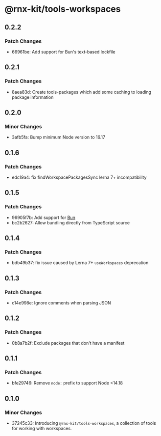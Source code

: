 # @rnx-kit/tools-workspaces

## 0.2.2

### Patch Changes

- 66961be: Add support for Bun's text-based lockfile

## 0.2.1

### Patch Changes

- 8aea83d: Create tools-packages which add some caching to loading package
  information

## 0.2.0

### Minor Changes

- 3afb5fa: Bump minimum Node version to 16.17

## 0.1.6

### Patch Changes

- edc19a4: fix findWorkspacePackagesSync lerna 7+ incompatibility

## 0.1.5

### Patch Changes

- 96905f7b: Add support for [Bun](https://bun.sh/)
- bc2b2627: Allow bundling directly from TypeScript source

## 0.1.4

### Patch Changes

- bdb49b37: fix issue caused by Lerna 7+ `useWorkspaces` deprecation

## 0.1.3

### Patch Changes

- c14e998e: Ignore comments when parsing JSON

## 0.1.2

### Patch Changes

- 0b8a7b2f: Exclude packages that don't have a manifest

## 0.1.1

### Patch Changes

- bfe29746: Remove `node:` prefix to support Node <14.18

## 0.1.0

### Minor Changes

- 37245c33: Introducing `@rnx-kit/tools-workspaces`, a collection of tools for
  working with workspaces.
